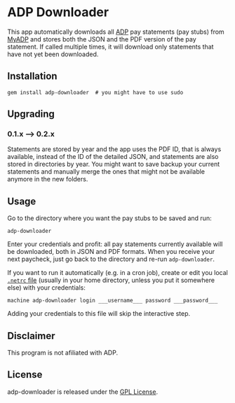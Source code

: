 ADP Downloader
==============

This app automatically downloads all [ADP][] pay statements (pay stubs)
from [MyADP][] and stores both the JSON and the PDF version of the pay
statement.  If called multiple times, it will download only statements
that have not yet been downloaded.

## Installation

    gem install adp-downloader  # you might have to use sudo


## Upgrading

### 0.1.x --> 0.2.x

Statements are stored by year and the app uses the PDF ID, that is
always available, instead of the ID of the detailed JSON, and statements
are also stored in directories by year.  You might want to save backup
your current statements and manually merge the ones that might not be
available anymore in the new folders.


## Usage

Go to the directory where you want the pay stubs to be saved and run:

    adp-downloader

Enter your credentials and profit: all pay statements currently
available will be downloaded, both in JSON and PDF formats.  When you
receive your next paycheck, just go back to the directory and re-run
`adp-downloader`.

If you want to run it automatically (e.g. in a cron job), create or edit
you local [`.netrc` file][netrc] (usually in your home directory, unless
you put it somewhere else) with your credentials:

    machine adp-downloader login ___username___ password ___password___

Adding your credentials to this file will skip the interactive step.


## Disclaimer

This program is not afiliated with ADP.


## License

adp-downloader is released under the [GPL License][gpl].


[ADP]: https://www.adp.com/
[MyADP]: https://my.adp.com
[netrc]: https://www.gnu.org/software/inetutils/manual/html_node/The-_002enetrc-file.html
[gpl]: https://www.gnu.org/licenses/gpl-3.0-standalone.html
